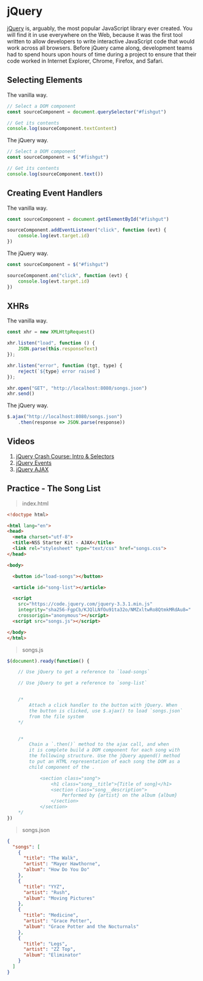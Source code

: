# jQuery

[jQuery](https://jquery.com/) is, arguably, the most popular JavaScript library ever created. You will find it in use everywhere on the Web, because it was the first tool written to allow developers to write interactive JavaScript code that would work across all browsers. Before jQuery came along, development teams had to spend hours upon hours of time during a project to ensure that their code worked in Internet Explorer, Chrome, Firefox, and Safari.

## Selecting Elements

The vanilla way.

```js
// Select a DOM component
const sourceComponent = document.querySelector("#fishgut")

// Get its contents
console.log(sourceComponent.textContent)
```

The jQuery way.

```js
// Select a DOM component
const sourceComponent = $("#fishgut")

// Get its contents
console.log(sourceComponent.text())

```

## Creating Event Handlers

The vanilla way.

```js
const sourceComponent = document.getElementById("#fishgut")

sourceComponent.addEventListener("click", function (evt) {
    console.log(evt.target.id)
})
```

The jQuery way.

```js
const sourceComponent = $("#fishgut")

sourceComponent.on("click", function (evt) {
    console.log(evt.target.id)
})
```

## XHRs

The vanilla way.

```js
const xhr = new XMLHttpRequest()

xhr.listen("load", function () {
    JSON.parse(this.responseText)
});

xhr.listen("error", function (tgt, type) {
    reject(`${type} error raised`)
});

xhr.open("GET", "http://localhost:8080/songs.json")
xhr.send()
```

The jQuery way.

```js
$.ajax("http://localhost:8080/songs.json")
    .then(response => JSON.parse(response))
```

## Videos

1. [jQuery Crash Course: Intro & Selectors](https://www.youtube.com/watch?v=3nrLc_JOF7k)
1. [jQuery Events](https://www.youtube.com/watch?v=VlWsJHsVb-E)
1. [jQuery AJAX](https://www.youtube.com/watch?v=Wl-VvvNCk2A)

## Practice - The Song List

> index.html

```html
<!doctype html>

<html lang="en">
<head>
  <meta charset="utf-8">
  <title>NSS Starter Kit - AJAX</title>
  <link rel="stylesheet" type="text/css" href="songs.css">
</head>

<body>

  <button id="load-songs"></button>

  <article id="song-list"></article>

  <script
    src="https://code.jquery.com/jquery-3.3.1.min.js"
    integrity="sha256-FgpCb/KJQlLNfOu91ta32o/NMZxltwRo8QtmkMRdAu8="
    crossorigin="anonymous"></script>
  <script src="songs.js"></script>

</body>
</html>
```

> songs.js

```js
$(document).ready(function() {

    // Use jQuery to get a reference to `load-songs`

    // Use jQuery to get a reference to `song-list`


    /*
        Attach a click handler to the button with jQuery. When
        the button is clicked, use $.ajax() to load `songs.json`
        from the file system
    */


    /*
        Chain a `.then()` method to the ajax call, and when
        it is complete build a DOM component for each song with
        the following structure. Use the jQuery append() method
        to put an HTML representation of each song the DOM as a
        child component of the .

            <section class="song">
                <h1 class="song__title">{Title of song}</h1>
                <section class="song__description">
                    Performed by {artist} on the album {album}
                </section>
            </section>
    */
})
```

> songs.json

```json
{
  "songs": [
    {
      "title": "The Walk",
      "artist": "Mayer Hawthorne",
      "album": "How Do You Do"
    },
    {
      "title": "YYZ",
      "artist": "Rush",
      "album": "Moving Pictures"
    },
    {
      "title": "Medicine",
      "artist": "Grace Potter",
      "album": "Grace Potter and the Nocturnals"
    },
    {
      "title": "Legs",
      "artist": "ZZ Top",
      "album": "Eliminator"
    }
  ]
}
```
